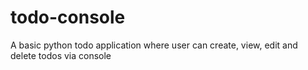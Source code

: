 # todo-console
A basic python todo application where user can create, view, edit and delete todos via console

